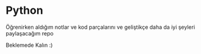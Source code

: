 # Python
Öğrenirken aldığım notlar ve kod parçalarını ve geliştikçe daha da iyi şeyleri paylaşacağım repo 

Beklemede Kalın :)
